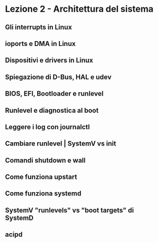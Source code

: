 # Lezione 2 - Architettura del sistema

## Gli interrupts in Linux

## ioports e DMA in Linux

## Dispositivi e drivers in Linux

## Spiegazione di D-Bus, HAL e udev

## BIOS, EFI, Bootloader e runlevel

## Runlevel e diagnostica al boot

## Leggere i log con journalctl

## Cambiare runlevel | SystemV vs init

## Comandi shutdown e wall

## Come funziona upstart

## Come funziona systemd

## SystemV "runlevels" vs "boot targets" di SystemD

## acipd
